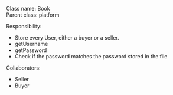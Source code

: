 Class name: Book\
Parent class: platform

Responsibility:
* Store every User, either a buyer or a seller.
* getUsername
* getPassword
* Check if the password matches the password stored in the file

Collaborators:
* Seller
* Buyer

